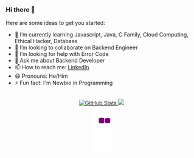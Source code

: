 ### Hi there 👋

Here are some ideas to get you started:

- 🌱 I’m currently learning Javascript, Java, C Family, Cloud Computing, Ethical Hacker, Database
- 👯 I’m looking to collaborate on Backend Engineer
- 🤔 I’m looking for help with Error Code
- 💬 Ask me about Backend Developer
- 📫 How to reach me: [LinkedIn](https://www.linkedin.com/in/saut-manurung-112349163/)
- 😄 Pronouns: He/Him
- ⚡ Fun fact: I'm Newbie in Programming

```java

```
<div align="center">
  <a href="https://github.com/sautmanurung1">
  <img height="200em" src="https://github-readme-stats.vercel.app/api?username=sautmanurung1&theme=react&show_icons=true&custom_title=Saut%20Manurung%27s%20GitHub%20Stats" alt="GitHub     Stats" />
  <img height="240em" src="https://github-readme-stats.vercel.app/api/top-langs/?username=sautmanurung1&theme=tokyonight" />

   
  ![Snake Animation](https://github.com/sautmanurung1/sautmanurung1/blob/output/github-contribution-grid-snake.gif)
  </a></div>
